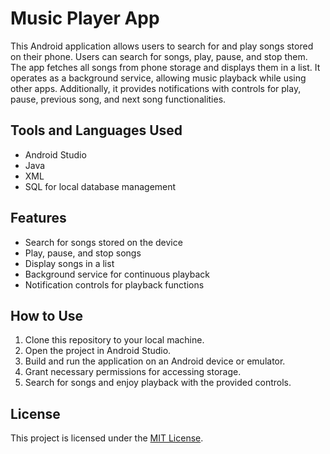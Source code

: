 # Music Player App

This Android application allows users to search for and play songs stored on their phone. Users can search for songs, play, pause, and stop them. The app fetches all songs from phone storage and displays them in a list. It operates as a background service, allowing music playback while using other apps. Additionally, it provides notifications with controls for play, pause, previous song, and next song functionalities.

## Tools and Languages Used
- Android Studio
- Java
- XML
- SQL for local database management

## Features
- Search for songs stored on the device
- Play, pause, and stop songs
- Display songs in a list
- Background service for continuous playback
- Notification controls for playback functions

## How to Use
1. Clone this repository to your local machine.
2. Open the project in Android Studio.
3. Build and run the application on an Android device or emulator.
4. Grant necessary permissions for accessing storage.
5. Search for songs and enjoy playback with the provided controls.

## License
This project is licensed under the [MIT License](LICENSE).

